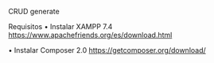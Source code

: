 CRUD generate

Requisitos
• Instalar XAMPP 7.4
https://www.apachefriends.org/es/download.html

• Instalar Composer 2.0
https://getcomposer.org/download/
